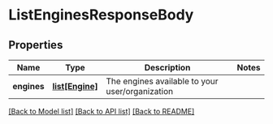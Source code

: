 # ListEnginesResponseBody


## Properties
Name | Type | Description | Notes
------------ | ------------- | ------------- | -------------
**engines** | [**list[Engine]**](Engine.md) | The engines available to your user/organization | 

[[Back to Model list]](../README.md#documentation-for-models) [[Back to API list]](../README.md#documentation-for-api-endpoints) [[Back to README]](../README.md)


